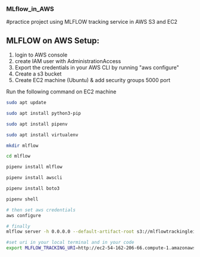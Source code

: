 ### MLflow_in_AWS
#practice project using MLFLOW tracking service in AWS S3 and EC2

## MLFLOW on AWS Setup:

1. login to AWS console
2. create IAM user with AdministrationAccess
3. Export the credentials in your AWS CLI by running "aws configure"
4. Create a s3 bucket
5. Create EC2 machine (Ubuntu) & add security groups 5000 port

Run the following command on EC2 machine
```bash
sudo apt update

sudo apt install python3-pip

sudo apt install pipenv

sudo apt install virtualenv

mkdir mlflow

cd mlflow

pipenv install mlflow

pipenv install awscli

pipenv install boto3

pipenv shell

# then set aws credentials
aws configure

# finally 
mlflow server -h 0.0.0.0 --default-artifact-root s3://mlflowtrackinglei1

#set uri in your local terminal and in your code
export MLFLOW_TRACKING_URI=http://ec2-54-162-206-66.compute-1.amazonaws.com:5000/
